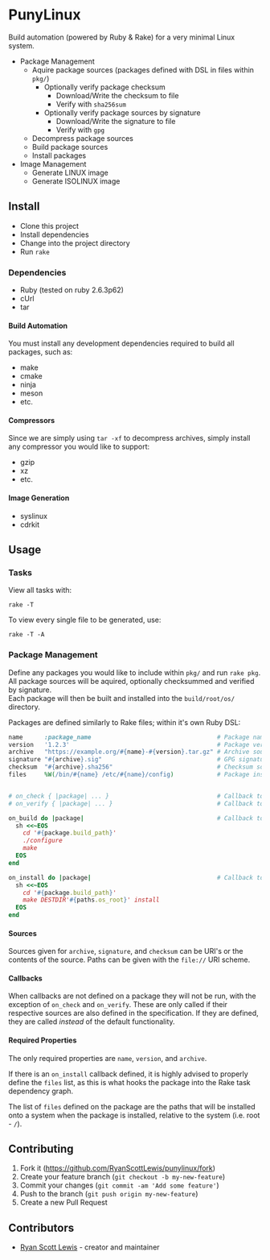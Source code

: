 # PunyLinux

Build automation (powered by Ruby & Rake) for a very minimal Linux system.

* Package Management
  * Aquire package sources (packages defined with DSL in files within `pkg/`)
    * Optionally verify package checksum
      * Download/Write the checksum to file
      * Verify with `sha256sum`
    * Optionally verify package sources by signature
      * Download/Write the signature to file
      * Verify with `gpg`
  * Decompress package sources
  * Build package sources
  * Install packages
* Image Management
  * Generate LINUX image
  * Generate ISOLINUX image

## Install

* Clone this project
* Install dependencies
* Change into the project directory
* Run `rake`

### Dependencies

* Ruby (tested on ruby 2.6.3p62)
* cUrl
* tar

#### Build Automation

You must install any development dependencies required to build all packages, such as:

* make
* cmake
* ninja
* meson
* etc.

#### Compressors

Since we are simply using `tar -xf` to decompress archives, simply install any compressor you would
like to support:

* gzip
* xz
* etc.

#### Image Generation

* syslinux
* cdrkit

## Usage

### Tasks

View all tasks with:

```
rake -T
```

To view every single file to be generated, use:

```
rake -T -A
```

### Package Management

Define any packages you would like to include within `pkg/` and run `rake pkg`.  
All package sources will be aquired, optionally checksummed and verified by signature.  
Each package will then be built and installed into the `build/root/os/` directory.

Packages are defined similarly to Rake files; within it's own Ruby DSL:

```rb
name      :package_name                                   # Package name
version   '1.2.3'                                         # Package version
archive   "https://example.org/#{name}-#{version}.tar.gz" # Archive source
signature "#{archive}.sig"                                # GPG signature source
checksum  "#{archive}.sha256"                             # Checksum source
files     %W(/bin/#{name} /etc/#{name}/config)            # Package install files


# on_check { |package| ... }                              # Callback to check this package's checksum
# on_verify { |package| ... }                             # Callback to verify this package's signature

on_build do |package|                                     # Callback to build this package
  sh <<~EOS
    cd '#{package.build_path}'
    ./configure
    make
  EOS
end

on_install do |package|                                   # Callback to install this package
  sh <<~EOS
    cd '#{package.build_path}'
    make DESTDIR'#{paths.os_root}' install
  EOS
end
```

#### Sources

Sources given for `archive`, `signature`, and `checksum` can be URI's or the contents of the source. 
Paths can be given with the `file://` URI scheme.

#### Callbacks

When callbacks are not defined on a package they will not be run, with the exception of `on_check`
and `on_verify`. These are only called if their respective sources are also defined in the
specification. If they are defined, they are called *instead* of the default functionality.

#### Required Properties

The only required properties are `name`, `version`, and `archive`.

If there is an `on_install` callback defined, it is highly advised to properly define the `files`
list, as this is what hooks the package into the Rake task dependency graph.

The list of `files` defined on the package are the paths that will be installed onto a system when
the package is installed, relative to the system (i.e. root - `/`).

## Contributing

1. Fork it (<https://github.com/RyanScottLewis/punylinux/fork>)
2. Create your feature branch (`git checkout -b my-new-feature`)
3. Commit your changes (`git commit -am 'Add some feature'`)
4. Push to the branch (`git push origin my-new-feature`)
5. Create a new Pull Request

## Contributors

- [Ryan Scott Lewis](https://github.com/RyanScottLewis) - creator and maintainer

